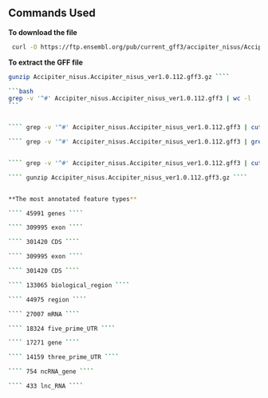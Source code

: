 ## Commands Used

**To  download the file**  
 ```bash
  curl -O https://ftp.ensembl.org/pub/current_gff3/accipiter_nisus/Accipiter_nisus.Accipiter_nisus_ver1.0.112.gff3.gz
  ```

 
 **To extract the GFF file** 

  ````bash
  gunzip Accipiter_nisus.Accipiter_nisus_ver1.0.112.gff3.gz ````

```bash
grep -v '^#' Accipiter_nisus.Accipiter_nisus_ver1.0.112.gff3 | wc -l
```
 

 ```` grep -v '^#' Accipiter_nisus.Accipiter_nisus_ver1.0.112.gff3 | cut -f1 | sort | uniq | wc -l ````
 
  ```` grep -v '^#' Accipiter_nisus.Accipiter_nisus_ver1.0.112.gff3 | grep -c 'gene' ````
 

```` grep -v '^#' Accipiter_nisus.Accipiter_nisus_ver1.0.112.gff3 | cut -f3 | sort | uniq -c | sort -nr | head -n 10 ````

 ```` gunzip Accipiter_nisus.Accipiter_nisus_ver1.0.112.gff3.gz ````


**The most annotated feature types**

```` 45991 genes ````

```` 309995 exon ````

```` 301420 CDS ````

```` 309995 exon ````

```` 301420 CDS ````

```` 133065 biological_region ```` 

```` 44975 region ````

```` 27007 mRNA ````

```` 18324 five_prime_UTR ```` 

```` 17271 gene ```` 

```` 14159 three_prime_UTR ````

```` 754 ncRNA_gene ````

```` 433 lnc_RNA ````








